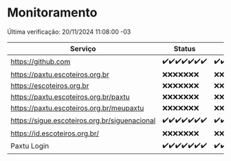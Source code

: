 # Monitoramento

Última verificação: 20/11/2024 11:08:00 -03

|Serviço|Status|Últimas 24h|
|---|---|---|
|https://github.com|<span title="2024-11-13: OK=23">✔️</span><span title="2024-11-14: OK=23">✔️</span><span title="2024-11-15: OK=23">✔️</span><span title="2024-11-16: OK=23">✔️</span><span title="2024-11-17: OK=23">✔️</span><span title="2024-11-18: OK=23">✔️</span><span title="2024-11-19: OK=13">✔️</span>|<span title="19/11/2024 11:08:00 -03 : 200">✔️</span><span title="19/11/2024 12:09:00 -03 : 200">✔️</span><span title="19/11/2024 13:10:00 -03 : 200">✔️</span><span title="19/11/2024 14:07:00 -03 : 200">✔️</span><span title="19/11/2024 15:11:00 -03 : 200">✔️</span><span title="19/11/2024 16:06:00 -03 : 200">✔️</span><span title="19/11/2024 17:09:00 -03 : 200">✔️</span><span title="19/11/2024 18:07:00 -03 : 200">✔️</span><span title="19/11/2024 19:07:00 -03 : 200">✔️</span><span title="19/11/2024 20:08:00 -03 : 200">✔️</span><span title="19/11/2024 21:41:00 -03 : 200">✔️</span><span title="19/11/2024 23:15:00 -03 : 200">✔️</span><span title="20/11/2024 00:20:00 -03 : 200">✔️</span><span title="20/11/2024 01:11:00 -03 : 200">✔️</span><span title="20/11/2024 02:08:00 -03 : 200">✔️</span><span title="20/11/2024 03:12:00 -03 : 200">✔️</span><span title="20/11/2024 04:08:00 -03 : 200">✔️</span><span title="20/11/2024 05:12:00 -03 : 200">✔️</span><span title="20/11/2024 06:09:00 -03 : 200">✔️</span><span title="20/11/2024 07:09:00 -03 : 200">✔️</span><span title="20/11/2024 08:07:00 -03 : 200">✔️</span><span title="20/11/2024 09:16:00 -03 : 200">✔️</span><span title="20/11/2024 10:19:00 -03 : 200">✔️</span><span title="20/11/2024 11:08:00 -03 : 200">✔️</span>|
|https://paxtu.escoteiros.org.br|<span title="2024-11-13: Falhas=23">❌</span><span title="2024-11-14: Falhas=23">❌</span><span title="2024-11-15: Falhas=23">❌</span><span title="2024-11-16: Falhas=23">❌</span><span title="2024-11-17: Falhas=23">❌</span><span title="2024-11-18: Falhas=23">❌</span><span title="2024-11-19: Falhas=13">❌</span>|<span title="19/11/2024 11:08:00 -03 : 403">❌</span><span title="19/11/2024 12:09:00 -03 : 403">❌</span><span title="19/11/2024 13:10:00 -03 : 403">❌</span><span title="19/11/2024 14:07:00 -03 : 403">❌</span><span title="19/11/2024 15:11:00 -03 : 403">❌</span><span title="19/11/2024 16:06:00 -03 : 403">❌</span><span title="19/11/2024 17:09:00 -03 : 403">❌</span><span title="19/11/2024 18:07:00 -03 : 403">❌</span><span title="19/11/2024 19:07:00 -03 : 403">❌</span><span title="19/11/2024 20:08:00 -03 : 403">❌</span><span title="19/11/2024 21:41:00 -03 : 403">❌</span><span title="19/11/2024 23:15:00 -03 : 403">❌</span><span title="20/11/2024 00:20:00 -03 : 403">❌</span><span title="20/11/2024 01:11:00 -03 : 403">❌</span><span title="20/11/2024 02:08:00 -03 : 403">❌</span><span title="20/11/2024 03:12:00 -03 : 403">❌</span><span title="20/11/2024 04:08:00 -03 : 403">❌</span><span title="20/11/2024 05:12:00 -03 : 403">❌</span><span title="20/11/2024 06:09:00 -03 : 403">❌</span><span title="20/11/2024 07:09:00 -03 : 403">❌</span><span title="20/11/2024 08:07:00 -03 : 403">❌</span><span title="20/11/2024 09:16:00 -03 : 403">❌</span><span title="20/11/2024 10:19:00 -03 : 403">❌</span><span title="20/11/2024 11:08:00 -03 : 403">❌</span>|
|https://escoteiros.org.br|<span title="2024-11-13: Falhas=23">❌</span><span title="2024-11-14: Falhas=23">❌</span><span title="2024-11-15: Falhas=23">❌</span><span title="2024-11-16: Falhas=23">❌</span><span title="2024-11-17: Falhas=23">❌</span><span title="2024-11-18: Falhas=23">❌</span><span title="2024-11-19: Falhas=13">❌</span>|<span title="19/11/2024 11:08:00 -03 : 403">❌</span><span title="19/11/2024 12:09:00 -03 : 403">❌</span><span title="19/11/2024 13:10:00 -03 : 403">❌</span><span title="19/11/2024 14:07:00 -03 : 403">❌</span><span title="19/11/2024 15:11:00 -03 : 403">❌</span><span title="19/11/2024 16:06:00 -03 : 403">❌</span><span title="19/11/2024 17:09:00 -03 : 403">❌</span><span title="19/11/2024 18:07:00 -03 : 403">❌</span><span title="19/11/2024 19:07:00 -03 : 403">❌</span><span title="19/11/2024 20:08:00 -03 : 403">❌</span><span title="19/11/2024 21:41:00 -03 : 403">❌</span><span title="19/11/2024 23:15:00 -03 : 403">❌</span><span title="20/11/2024 00:20:00 -03 : 403">❌</span><span title="20/11/2024 01:11:00 -03 : 403">❌</span><span title="20/11/2024 02:08:00 -03 : 403">❌</span><span title="20/11/2024 03:12:00 -03 : 403">❌</span><span title="20/11/2024 04:08:00 -03 : 403">❌</span><span title="20/11/2024 05:12:00 -03 : 403">❌</span><span title="20/11/2024 06:09:00 -03 : 403">❌</span><span title="20/11/2024 07:09:00 -03 : 403">❌</span><span title="20/11/2024 08:07:00 -03 : 403">❌</span><span title="20/11/2024 09:16:00 -03 : 403">❌</span><span title="20/11/2024 10:19:00 -03 : 403">❌</span><span title="20/11/2024 11:08:00 -03 : 403">❌</span>|
|https://paxtu.escoteiros.org.br/paxtu|<span title="2024-11-13: Falhas=23">❌</span><span title="2024-11-14: Falhas=23">❌</span><span title="2024-11-15: Falhas=23">❌</span><span title="2024-11-16: Falhas=23">❌</span><span title="2024-11-17: Falhas=23">❌</span><span title="2024-11-18: Falhas=23">❌</span><span title="2024-11-19: Falhas=13">❌</span>|<span title="19/11/2024 11:08:00 -03 : 403">❌</span><span title="19/11/2024 12:09:00 -03 : 403">❌</span><span title="19/11/2024 13:10:00 -03 : 403">❌</span><span title="19/11/2024 14:07:00 -03 : 403">❌</span><span title="19/11/2024 15:11:00 -03 : 403">❌</span><span title="19/11/2024 16:06:00 -03 : 403">❌</span><span title="19/11/2024 17:09:00 -03 : 403">❌</span><span title="19/11/2024 18:07:00 -03 : 403">❌</span><span title="19/11/2024 19:07:00 -03 : 403">❌</span><span title="19/11/2024 20:08:00 -03 : 403">❌</span><span title="19/11/2024 21:41:00 -03 : 403">❌</span><span title="19/11/2024 23:15:00 -03 : 403">❌</span><span title="20/11/2024 00:20:00 -03 : 403">❌</span><span title="20/11/2024 01:11:00 -03 : 403">❌</span><span title="20/11/2024 02:08:00 -03 : 403">❌</span><span title="20/11/2024 03:12:00 -03 : 403">❌</span><span title="20/11/2024 04:08:00 -03 : 403">❌</span><span title="20/11/2024 05:12:00 -03 : 403">❌</span><span title="20/11/2024 06:09:00 -03 : 403">❌</span><span title="20/11/2024 07:09:00 -03 : 403">❌</span><span title="20/11/2024 08:07:00 -03 : 403">❌</span><span title="20/11/2024 09:16:00 -03 : 403">❌</span><span title="20/11/2024 10:19:00 -03 : 403">❌</span><span title="20/11/2024 11:08:00 -03 : 403">❌</span>|
|https://paxtu.escoteiros.org.br/meupaxtu|<span title="2024-11-13: Falhas=23">❌</span><span title="2024-11-14: Falhas=23">❌</span><span title="2024-11-15: Falhas=23">❌</span><span title="2024-11-16: Falhas=23">❌</span><span title="2024-11-17: Falhas=23">❌</span><span title="2024-11-18: Falhas=23">❌</span><span title="2024-11-19: Falhas=13">❌</span>|<span title="19/11/2024 11:08:00 -03 : 403">❌</span><span title="19/11/2024 12:09:00 -03 : 403">❌</span><span title="19/11/2024 13:10:00 -03 : 403">❌</span><span title="19/11/2024 14:07:00 -03 : 403">❌</span><span title="19/11/2024 15:11:00 -03 : 403">❌</span><span title="19/11/2024 16:06:00 -03 : 403">❌</span><span title="19/11/2024 17:09:00 -03 : 403">❌</span><span title="19/11/2024 18:07:00 -03 : 403">❌</span><span title="19/11/2024 19:07:00 -03 : 403">❌</span><span title="19/11/2024 20:08:00 -03 : 403">❌</span><span title="19/11/2024 21:41:00 -03 : 403">❌</span><span title="19/11/2024 23:15:00 -03 : 403">❌</span><span title="20/11/2024 00:20:00 -03 : 403">❌</span><span title="20/11/2024 01:11:00 -03 : 403">❌</span><span title="20/11/2024 02:08:00 -03 : 403">❌</span><span title="20/11/2024 03:12:00 -03 : 403">❌</span><span title="20/11/2024 04:08:00 -03 : 403">❌</span><span title="20/11/2024 05:12:00 -03 : 403">❌</span><span title="20/11/2024 06:09:00 -03 : 403">❌</span><span title="20/11/2024 07:09:00 -03 : 403">❌</span><span title="20/11/2024 08:07:00 -03 : 403">❌</span><span title="20/11/2024 09:16:00 -03 : 403">❌</span><span title="20/11/2024 10:19:00 -03 : 403">❌</span><span title="20/11/2024 11:08:00 -03 : 403">❌</span>|
|https://sigue.escoteiros.org.br/siguenacional|<span title="2024-11-13: OK=23">✔️</span><span title="2024-11-14: OK=23">✔️</span><span title="2024-11-15: OK=23">✔️</span><span title="2024-11-16: OK=23">✔️</span><span title="2024-11-17: OK=23">✔️</span><span title="2024-11-18: OK=23">✔️</span><span title="2024-11-19: OK=13">✔️</span>|<span title="19/11/2024 11:08:00 -03 : 200">✔️</span><span title="19/11/2024 12:09:00 -03 : 200">✔️</span><span title="19/11/2024 13:10:00 -03 : 200">✔️</span><span title="19/11/2024 14:07:00 -03 : 200">✔️</span><span title="19/11/2024 15:11:00 -03 : 200">✔️</span><span title="19/11/2024 16:06:00 -03 : 200">✔️</span><span title="19/11/2024 17:09:00 -03 : 200">✔️</span><span title="19/11/2024 18:07:00 -03 : 200">✔️</span><span title="19/11/2024 19:07:00 -03 : 200">✔️</span><span title="19/11/2024 20:08:00 -03 : 200">✔️</span><span title="19/11/2024 21:41:00 -03 : 200">✔️</span><span title="19/11/2024 23:15:00 -03 : 200">✔️</span><span title="20/11/2024 00:20:00 -03 : 200">✔️</span><span title="20/11/2024 01:11:00 -03 : 200">✔️</span><span title="20/11/2024 02:08:00 -03 : 200">✔️</span><span title="20/11/2024 03:12:00 -03 : 200">✔️</span><span title="20/11/2024 04:08:00 -03 : 200">✔️</span><span title="20/11/2024 05:12:00 -03 : 200">✔️</span><span title="20/11/2024 06:09:00 -03 : 200">✔️</span><span title="20/11/2024 07:09:00 -03 : 200">✔️</span><span title="20/11/2024 08:07:00 -03 : 200">✔️</span><span title="20/11/2024 09:16:00 -03 : 200">✔️</span><span title="20/11/2024 10:19:00 -03 : 200">✔️</span><span title="20/11/2024 11:08:00 -03 : 200">✔️</span>|
|https://id.escoteiros.org.br/|<span title="2024-11-13: Falhas=23">❌</span><span title="2024-11-14: Falhas=23">❌</span><span title="2024-11-15: Falhas=23">❌</span><span title="2024-11-16: Falhas=23">❌</span><span title="2024-11-17: Falhas=23">❌</span><span title="2024-11-18: Falhas=23">❌</span><span title="2024-11-19: Falhas=13">❌</span>|<span title="19/11/2024 11:08:00 -03 : 403">❌</span><span title="19/11/2024 12:09:00 -03 : 403">❌</span><span title="19/11/2024 13:10:00 -03 : 403">❌</span><span title="19/11/2024 14:07:00 -03 : 403">❌</span><span title="19/11/2024 15:11:00 -03 : 403">❌</span><span title="19/11/2024 16:06:00 -03 : 403">❌</span><span title="19/11/2024 17:09:00 -03 : 403">❌</span><span title="19/11/2024 18:07:00 -03 : 403">❌</span><span title="19/11/2024 19:07:00 -03 : 403">❌</span><span title="19/11/2024 20:08:00 -03 : 403">❌</span><span title="19/11/2024 21:41:00 -03 : 403">❌</span><span title="19/11/2024 23:15:00 -03 : 403">❌</span><span title="20/11/2024 00:20:00 -03 : 403">❌</span><span title="20/11/2024 01:11:00 -03 : 403">❌</span><span title="20/11/2024 02:08:00 -03 : 403">❌</span><span title="20/11/2024 03:12:00 -03 : 403">❌</span><span title="20/11/2024 04:08:00 -03 : 403">❌</span><span title="20/11/2024 05:12:00 -03 : 403">❌</span><span title="20/11/2024 06:09:00 -03 : 403">❌</span><span title="20/11/2024 07:09:00 -03 : 403">❌</span><span title="20/11/2024 08:07:00 -03 : 403">❌</span><span title="20/11/2024 09:16:00 -03 : 403">❌</span><span title="20/11/2024 10:19:00 -03 : 403">❌</span><span title="20/11/2024 11:08:00 -03 : 403">❌</span>|
|Paxtu Login|<span title="2024-11-13: OK=23">✔️</span><span title="2024-11-14: OK=23">✔️</span><span title="2024-11-15: OK=23">✔️</span><span title="2024-11-16: OK=23">✔️</span><span title="2024-11-17: OK=23">✔️</span><span title="2024-11-18: OK=23">✔️</span><span title="2024-11-19: OK=13">✔️</span>|<span title="19/11/2024 11:08:00 -03 : 200">✔️</span><span title="19/11/2024 12:09:00 -03 : 200">✔️</span><span title="19/11/2024 13:10:00 -03 : 200">✔️</span><span title="19/11/2024 14:07:00 -03 : 200">✔️</span><span title="19/11/2024 15:11:00 -03 : 200">✔️</span><span title="19/11/2024 16:06:00 -03 : 200">✔️</span><span title="19/11/2024 17:09:00 -03 : 200">✔️</span><span title="19/11/2024 18:07:00 -03 : 200">✔️</span><span title="19/11/2024 19:07:00 -03 : 200">✔️</span><span title="19/11/2024 20:08:00 -03 : 200">✔️</span><span title="19/11/2024 21:41:00 -03 : 200">✔️</span><span title="19/11/2024 23:15:00 -03 : 200">✔️</span><span title="20/11/2024 00:21:00 -03 : 200">✔️</span><span title="20/11/2024 01:11:00 -03 : 200">✔️</span><span title="20/11/2024 02:08:00 -03 : 200">✔️</span><span title="20/11/2024 03:12:00 -03 : 200">✔️</span><span title="20/11/2024 04:08:00 -03 : 200">✔️</span><span title="20/11/2024 05:12:00 -03 : 200">✔️</span><span title="20/11/2024 06:09:00 -03 : 200">✔️</span><span title="20/11/2024 07:09:00 -03 : 200">✔️</span><span title="20/11/2024 08:07:00 -03 : 200">✔️</span><span title="20/11/2024 09:16:00 -03 : 200">✔️</span><span title="20/11/2024 10:19:00 -03 : 200">✔️</span><span title="20/11/2024 11:08:00 -03 : 200">✔️</span>|
